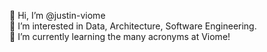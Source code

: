 👋 Hi, I’m @justin-viome<br>
👀 I’m interested in Data, Architecture, Software Engineering. <br>
🌱 I’m currently learning the many acronyms at Viome!<br>

<!---
justin-viome/justin-viome is a ✨ special ✨ repository because its `README.md` (this file) appears on your GitHub profile.
You can click the Preview link to take a look at your changes.
--->
